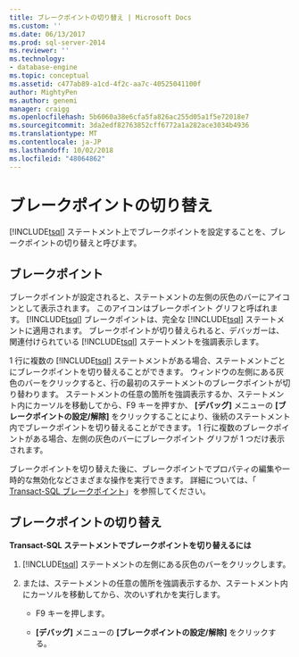 ```yaml
---
title: ブレークポイントの切り替え | Microsoft Docs
ms.custom: ''
ms.date: 06/13/2017
ms.prod: sql-server-2014
ms.reviewer: ''
ms.technology:
- database-engine
ms.topic: conceptual
ms.assetid: c477ab89-a1cd-4f2c-aa7c-40525041100f
author: MightyPen
ms.author: genemi
manager: craigg
ms.openlocfilehash: 5b6060a38e6cfa5fa826ac255d05a1f5e72018e7
ms.sourcegitcommit: 3da2edf82763852cff6772a1a282ace3034b4936
ms.translationtype: MT
ms.contentlocale: ja-JP
ms.lasthandoff: 10/02/2018
ms.locfileid: "48064862"
---
```

# <a name="toggle-a-breakpoint"></a>ブレークポイントの切り替え
  [!INCLUDE[tsql](../../includes/tsql-md.md)] ステートメント上でブレークポイントを設定することを、ブレークポイントの切り替えと呼びます。  
  
## <a name="breakpoints"></a>ブレークポイント  
 ブレークポイントが設定されると、ステートメントの左側の灰色のバーにアイコンとして表示されます。 このアイコンはブレークポイント グリフと呼ばれます。 [!INCLUDE[tsql](../../includes/tsql-md.md)] ブレークポイントは、完全な [!INCLUDE[tsql](../../includes/tsql-md.md)] ステートメントに適用されます。 ブレークポイントが切り替えられると、デバッガーは、関連付けられている [!INCLUDE[tsql](../../includes/tsql-md.md)] ステートメントを強調表示します。  
  
 1 行に複数の [!INCLUDE[tsql](../../includes/tsql-md.md)] ステートメントがある場合、ステートメントごとにブレークポイントを切り替えることができます。 ウィンドウの左側にある灰色のバーをクリックすると、行の最初のステートメントのブレークポイントが切り替わります。 ステートメントの任意の箇所を強調表示するか、ステートメント内にカーソルを移動してから、F9 キーを押すか、 **[デバッグ]** メニューの **[ブレークポイントの設定/解除]** をクリックすることにより、後続のステートメント内でブレークポイントを切り替えることができます。 1 行に複数のブレークポイントがある場合、左側の灰色のバーにブレークポイント グリフが 1 つだけ表示されます。  
  
 ブレークポイントを切り替えた後に、ブレークポイントでプロパティの編集や一時的な無効化などさまざまな操作を実行できます。 詳細については、「 [Transact-SQL ブレークポイント](transact-sql-breakpoints.md)」を参照してください。  
  
## <a name="toggle-a-breakpoint"></a>ブレークポイントの切り替え  
 **Transact-SQL ステートメントでブレークポイントを切り替えるには**  
  
1.  [!INCLUDE[tsql](../../includes/tsql-md.md)] ステートメントの左側にある灰色のバーをクリックします。  
  
2.  または、ステートメントの任意の箇所を強調表示するか、ステートメント内にカーソルを移動してから、次のいずれかを実行します。  
  
    -   F9 キーを押します。  
  
    -   **[デバッグ]** メニューの **[ブレークポイントの設定/解除]** をクリックする。  
  
  
